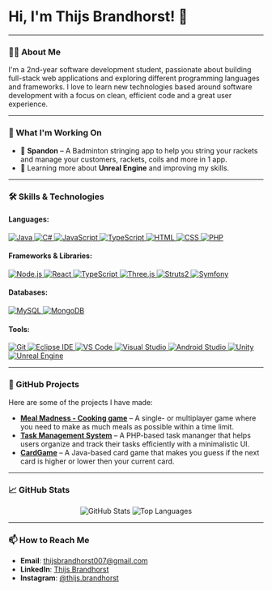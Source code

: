 # Hi, I'm Thijs Brandhorst! 👋

---

### 👨‍💻 About Me

I'm a 2nd-year software development student, passionate about building full-stack web applications and exploring different programming languages and frameworks. I love to learn new technologies based around software development with a focus on clean, efficient code and a great user experience.

---

### 🚧 What I'm Working On

- 🔨 **Spandon** – A Badminton stringing app to help you string your rackets and manage your customers, rackets, coils and more in 1 app.
- 📝 Learning more about **Unreal Engine** and improving my skills.

---

### 🛠 Skills & Technologies

#### **Languages:**
<p align="left">
  <a href="https://www.java.com/">
    <img src="https://img.shields.io/badge/Java-007396?style=for-the-badge&logo=java&logoColor=white" alt="Java" />
  </a>
  <a href="https://docs.microsoft.com/en-us/dotnet/csharp/">
    <img src="https://img.shields.io/badge/C%23-239120?style=for-the-badge&logo=csharp&logoColor=white" alt="C#" />
  </a>
  <a href="https://developer.mozilla.org/en-US/docs/Web/JavaScript">
    <img src="https://img.shields.io/badge/JavaScript-F7DF1E?style=for-the-badge&logo=javascript&logoColor=black" alt="JavaScript" />
  </a>
  <a href="https://www.typescriptlang.org/">
    <img src="https://img.shields.io/badge/TypeScript-3178C6?style=for-the-badge&logo=typescript&logoColor=white" alt="TypeScript" />
  </a>
  <a href="https://developer.mozilla.org/en-US/docs/Web/HTML">
    <img src="https://img.shields.io/badge/HTML-E34F26?style=for-the-badge&logo=html5&logoColor=white" alt="HTML" />
  </a>
  <a href="https://developer.mozilla.org/en-US/docs/Web/CSS">
    <img src="https://img.shields.io/badge/CSS-1572B6?style=for-the-badge&logo=css3&logoColor=white" alt="CSS" />
  </a>
  <a href="https://www.php.net/">
    <img src="https://img.shields.io/badge/PHP-777BB4?style=for-the-badge&logo=php&logoColor=white" alt="PHP" />
  </a>
</p>

#### **Frameworks & Libraries:**
<p align="left">
  <a href="https://nodejs.org/">
    <img src="https://img.shields.io/badge/Node.js-339933?style=for-the-badge&logo=node.js&logoColor=white" alt="Node.js" />
  </a>
  <a href="https://reactjs.org/">
    <img src="https://img.shields.io/badge/React-61DAFB?style=for-the-badge&logo=react&logoColor=black" alt="React" />
  </a>
  <a href="https://www.typescriptlang.org/">
    <img src="https://img.shields.io/badge/TypeScript-3178C6?style=for-the-badge&logo=typescript&logoColor=white" alt="TypeScript" />
  </a>
  <a href="https://threejs.org/">
    <img src="https://img.shields.io/badge/Three.js-000000?style=for-the-badge&logo=three.js&logoColor=white" alt="Three.js" />
  </a>
  <a href="https://struts.apache.org/">
    <img src="https://img.shields.io/badge/Struts2-8B0000?style=for-the-badge&logoColor=white" alt="Struts2" />
  </a>
  <a href="https://symfony.com/">
    <img src="https://img.shields.io/badge/Symfony-000000?style=for-the-badge&logo=symfony&logoColor=white" alt="Symfony" />
  </a>
</p>

#### **Databases:**
<p align="left">
  <a href="https://www.mysql.com/">
    <img src="https://img.shields.io/badge/MySQL-4479A1?style=for-the-badge&logo=mysql&logoColor=white" alt="MySQL" />
  </a>
  <a href="https://www.mongodb.com/">
    <img src="https://img.shields.io/badge/MongoDB-47A248?style=for-the-badge&logo=mongodb&logoColor=white" alt="MongoDB" />
  </a>
</p>

#### **Tools:**
<p align="left">
  <a href="https://git-scm.com/">
    <img src="https://img.shields.io/badge/Git-F05032?style=for-the-badge&logo=git&logoColor=white" alt="Git" />
  </a>
  <a href="https://www.eclipse.org/ide/">
    <img src="https://img.shields.io/badge/Eclipse-2C2255?style=for-the-badge&logo=eclipse&logoColor=white" alt="Eclipse IDE" />
  </a>
  <a href="https://code.visualstudio.com/">
    <img src="https://img.shields.io/badge/VS_Code-007ACC?style=for-the-badge&logo=visual-studio-code&logoColor=white" alt="VS Code" />
  </a>
  <a href="https://visualstudio.microsoft.com/">
    <img src="https://img.shields.io/badge/Visual_Studio-5C2D91?style=for-the-badge&logo=visual-studio&logoColor=white" alt="Visual Studio" />
  </a>
  <a href="https://developer.android.com/studio">
    <img src="https://img.shields.io/badge/Android_Studio-3DDC84?style=for-the-badge&logo=android-studio&logoColor=white" alt="Android Studio" />
  </a>
  <a href="https://unity.com/">
    <img src="https://img.shields.io/badge/Unity-000000?style=for-the-badge&logo=unity&logoColor=white" alt="Unity" />
  </a>
  <a href="https://www.unrealengine.com/">
    <img src="https://img.shields.io/badge/Unreal_Engine-0E1128?style=for-the-badge&logo=unreal-engine&logoColor=white" alt="Unreal Engine" />
  </a>
</p>

---

### 📂 GitHub Projects

Here are some of the projects I have made:

- **[Meal Madness - Cooking game]((https://github.com/ThijsBrandhorst/Meal-Madness))** – A single- or multiplayer game where you need to make as much meals as possible within a time limit.
- **[Task Management System]((https://github.com/ThijsBrandhorst/TaskFlow))** – A PHP-based task mananger that helps users organize and track their tasks efficiently with a minimalistic UI.
- **[CardGame]((https://github.com/ThijsBrandhorst/CardGame))** – A Java-based card game that makes you guess if the next card is higher or lower then your current card.

---

### 📈 GitHub Stats

<p align="center">
  <img src="https://github-readme-stats.vercel.app/api?username=ThijsBrandhorst&show_icons=true&theme=radical" alt="GitHub Stats" />
  <img src="https://github-readme-stats.vercel.app/api/top-langs/?username=ThijsBrandhorst&layout=compact&theme=radical" alt="Top Languages" />
</p>

---

### 📫 How to Reach Me

- **Email**: [thijsbrandhorst007@gmail.com](mailto:thijsbrandhorst007@gmail.com)
- **LinkedIn**: [Thijs Brandhorst](https://www.linkedin.com/in/thijs-brandhorst/)
- **Instagram**: [@thijs.brandhorst](https://www.instagram.com/thijs.brandhorst/)
